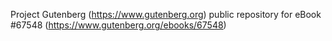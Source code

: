 Project Gutenberg (https://www.gutenberg.org) public repository for eBook #67548 (https://www.gutenberg.org/ebooks/67548)
